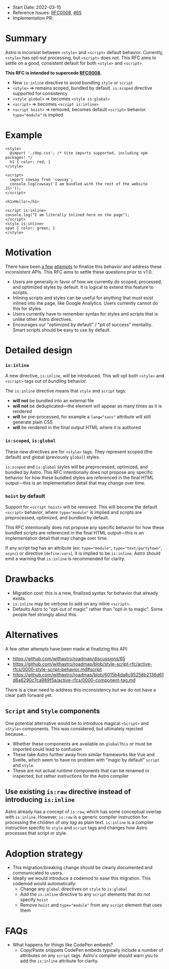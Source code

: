 - Start Date: 2022-03-15
- Reference Issues: [RFC0008](https://github.com/withastro/roadmap/tree/main/proposals/0008-style-script-behavior.md), [#65](https://github.com/withastro/roadmap/discussions/65)
- Implementation PR: <!-- leave empty -->

# Summary

Astro is inconsist between `<style>` and `<script>` default behavior. Currently, `<style>` has opt-out processing, but `<script>` does not. This RFC aims to settle on a good, consistent default for both `<style>` and `<script>`.

**This RFC is intended to supercede [RFC0008](https://github.com/withastro/roadmap/tree/main/proposals/0008-style-script-behavior.md).**

- New `is:inline` directive to avoid bundling `style` or `script`
- `<style>` => remains scoped, bundled by default. `is:scoped` directive supported for consistency
- `<style global>` => becomes `<style is:global>`
- `<script>` => becomes `<script is:inline>`
- `<script hoist>` => removed, becomes default `<script>` behavior. `type="module"` is implied

# Example

```astro
<style>
  @import './dep.css'; /* Vite imports supported, including npm packages! */
  h1 { color: red; }
</style>

<script>
  import cowsay from 'cowsay';
  console.log(cowsay('I am bundled with the rest of the website JS!'));
</script>

<h1>Hello!</h1>

<script is:inline>
console.log("I am literally inlined here on the page");
</script>
<style is:inline>
span { color: green; }
</style>
```

# Motivation

There have been [a few](https://github.com/withastro/roadmap/pull/12) [attempts](https://github.com/withastro/roadmap/discussions/65) to finalize this behavior and address these inconsistent APIs. This RFC aims to settle these questions prior to v1.0.

- Users are generally in favor of how we currently do scoped, processed, and optimized styles by default. It is logical to extend this feature to scripts.
- Inlining scripts and styles can be useful for anything that must exist inlined into the page, like Google Analytics. Users currently cannot do this for styles.
- Users currently have to remember syntax for styles and scripts that is unlike other Astro directives.
- Encourages our "optimized by default" / "pit of success" mentality. Smart scripts should be easy to use by default.

# Detailed design

### `is:inline`

A new directive, `is:inline`, will be introduced. This will opt both `<style>` and `<script>` tags out of _bundling_ behavior.

The `is:inline` directive means that `style` and `script` tags:

- **will not** be bundled into an external file
- **will not** be deduplicated—the element will appear as many times as it is rendered
- **will** be pre-processed, for example a `lang="sass"` attribute will still generate plain CSS
- **will** be rendered in the final output HTML where it is authored

### `is:scoped`, `is:global`

These new directives are for `<style>` tags. They represent scoped (the default) and global (previously `global`) styles.

`is:scoped` and `is:global` styles will be preprocessed, optimized, and bundled by Astro. This RFC intentionally does not propose any specific behavior for how these bundled styles are referenced in the final HTML output—this is an implementation detail that may change over time.

### `hoist` by default

Support for `<script hoist>` will be removed. This will become the default `<script>` behavior, where `type="module"` is implied and scripts are preprocessed, optimized, and bundled by default.

This RFC intentionally does not propose any specific behavior for how these bundled scripts are referenced in the final HTML output—this is an implementation detail that may change over time.

If any script tag has an attribute (ex: `type="module"`, `type="text/partytown"`, `async`) or directive (`define:vars`), it is implied to be `is:inline`. Astro should emit a warning that `is:inline` is recommended for clarity.

# Drawbacks

- Migration cost: this is a new, finalized syntax for behavior that already exists.
- `is:inline` may be verbose to add on any inline `<script>`.
- Defaults Astro to "opt-out of magic" rather than "opt-in to magic". Some people feel strongly about this.

# Alternatives

A few other attempts have been made at finalizing this API:

- https://github.com/withastro/roadmap/discussions/65
- https://github.com/withastro/roadmap/blob/style-script-rfc/active-rfcs/0000-style-script-behavior.md#script
- https://github.com/withastro/roadmap/blob/6015b4da8c95258b2136d61d6a6290c7ca989f5a/active-rfcs/0000-component-tag.md

There is a clear need to address this inconsistency but we do not have a clear path forward yet.

## `Script` and `Style` components

One potential alternative would be to introduce magical `<Script>` and `<Style>` components. This was considered, but ultimately rejected because...

- Whether these components are available on `globalThis` or must be imported could lead to confusion
- These take Astro further away from similar frameworks like Vue and Svelte, which seem to have no problem with "magic by default" `script` and `style`.
- These are not actual runtime components that can be renamed or inspected, but rather instructions for the Astro compiler

## Use existing `is:raw` directive instead of introducing `is:inline`

Astro already has a concept of `is:raw`, which has some conceptual overlap with `is:inline`. However, `is:raw` is a generic compiler instruction for processing the children of _any tag_ as plain text. `is:inline` is a compiler instruction specific to `style` and `script` tags and changes how Astro processes that script or style.

# Adoption strategy

- This migration/breaking change should be clearly documented and communicated to users.
- Ideally we would introduce a codemod to ease this migration. This codemod would automatically:
  - Change any `global` directives on `style` to `is:global`
  - Add the `is:inline` directive to any `script` elements that do not specify `hoist`
  - Remove `hoist` and `type="module"` from any `script` element that uses them

# FAQs

- What happens for things like CodePen embeds?
  - Copy/Paste snippets CodePen embeds typically include a number of attributes on any `script` tags. Astro's compiler should warn you to add the `is:inline` attribute for clarity.
